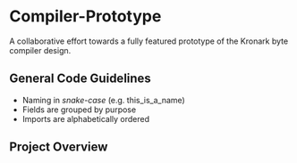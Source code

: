# Compiler-Prototype
A collaborative effort towards a fully featured prototype of the Kronark byte compiler design.

## General Code Guidelines
- Naming in *snake-case* (e.g. this_is_a_name)
- Fields are grouped by purpose
- Imports are alphabetically ordered

## Project Overview

